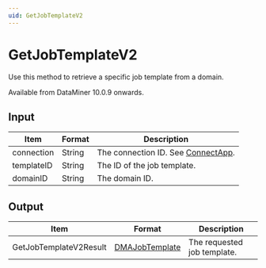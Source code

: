 ```yaml
---
uid: GetJobTemplateV2
---
```


# GetJobTemplateV2

Use this method to retrieve a specific job template from a domain.

Available from DataMiner 10.0.9 onwards.

## Input

| Item       | Format | Description                                          |
|------------|--------|------------------------------------------------------|
| connection | String | The connection ID. See [ConnectApp](xref:ConnectApp). |
| templateID | String | The ID of the job template.                          |
| domainID   | String | The domain ID.                                       |

## Output

| Item                    | Format                               | Description                 |
|-------------------------|--------------------------------------|-----------------------------|
| GetJobTemplateV2Result | [DMAJobTemplate](xref:DMAJobTemplate) | The requested job template. |
